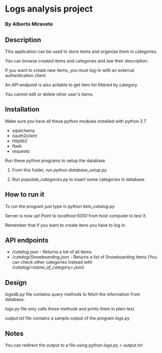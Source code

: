 Logs analysis project
=====================

### By Alberto Miravete

## Description

This application can be used to store items and organize them in categories.

You can browse created items and categories and see their description.

If you want to create new items, you must log-in with an external authentication client.

An API endpoint is also avilable to get item list filtered by category.

You cannot edit or delete other user's items.

## Installation

Make sure you have all these python modules installed with python 2.7

+ sqlalchemy
+ oauth2client
+ httplib2
+ flask
+ requests

Run these python programs to setup the database

1. From this folder, run *python database_setup.py*

2. Run *populate_categories.py* to insert some categories in database

## How to run it

To run the program just type in *python item_catalog.py*

Server is now up! Point to *localhost:5000* from host computer to test it.

Remember that if you want to create itens you have to log in.

## API endpoints

+ */catalog.json* - Returns a list of all items
+ */catalog/Snowboarding.json* - Returns a list of Snowboarding items (You can check other categories instead with */catalog/<name_of_category>.json*)

## Design

*logsdb.py* file contains query methods to fetch the information from database.

*logs.py* file only calls these methods and prints them in plain text.

*output.txt* file contains a sample output of the program *logs.py*

## Notes

You can redirect the output to a file using python *logs.py > output.txt*